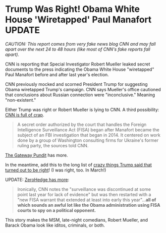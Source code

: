 # Trump Was Right! Obama White House 'Wiretapped' Paul Manafort **UPDATE**

_CAUTION: This report comes from very fake news blog CNN and may fall apart over the next 24 to 48 hours (like most of CNN's fake reports fall apart)._

CNN is reporting that Special Investigator Robert Mueller leaked secret documents to the press indicating the Obama White House "wiretapped" Paul Manafort before and after last year's election.

CNN previously mocked and scorned President Trump for suggesting Obama wiretapped Trump's campaign. CNN says Mueller's office cautioned that conclusions about Russian connection were "inconclusive." Meaning "non-existent."

Either Trump was right or Robert Mueller is lying to CNN. A third possibility: [CNN is full of crap](http://www.cnn.com/2017/09/18/politics/paul-manafort-government-wiretapped-fisa-russians/index.html).

> A secret order authorized by the court that handles the Foreign Intelligence Surveillance Act (FISA) began after Manafort became the subject of an FBI investigation that began in 2014\. It centered on work done by a group of Washington consulting firms for Ukraine's former ruling party, the sources told CNN.

[The Gateway Pundit](http://www.thegatewaypundit.com/2017/09/breaking-obama-fbi-wiretapped-trump-campaign-manager-2016-election/) has more.

In the meantime, add this to the long list of [crazy things Trump said that turned out to be right](https://hennessysview.com/2017/03/07/many-times-trumps-crazy-statements-turned-out-to-be-right/)! (I was right, too. In March!)

UPDATE: [ZeroHedge has more](http://www.zerohedge.com/news/2017-09-18/government-wiretapped-manafort-2014-was-threatened-indictment-during-house-raid-repo):

> Ironically, CNN notes the "surveillance was discontinued at some point last year for lack of evidence" but was then restarted with a "new FISA warrant that extended at least into early this year"...**all of which sounds an awful lot like the Obama administration using FISA courts to spy on a political opponent.**

This story makes the MSM, late-night comedians, Robert Mueller, and Barack Obama look like iditos, criminals, or both.